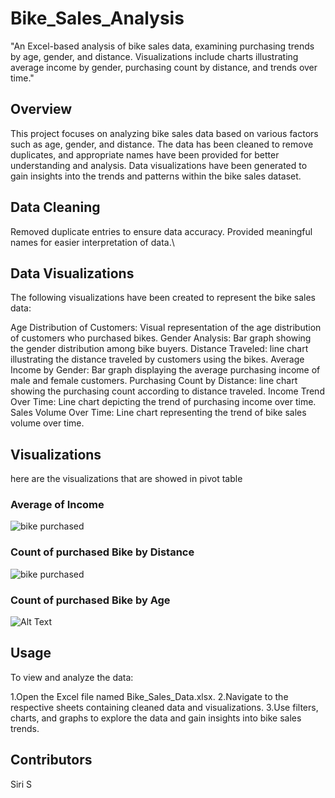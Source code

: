 # Bike_Sales_Analysis
"An Excel-based analysis of bike sales data, examining purchasing trends by age, gender, and distance. Visualizations include charts illustrating average income by gender, purchasing count by distance, and trends over time."

## Overview
This project focuses on analyzing bike sales data based on various factors such as age, gender, and distance. The data has been cleaned to remove duplicates, and appropriate names have been provided for better understanding and analysis. Data visualizations have been generated to gain insights into the trends and patterns within the bike sales dataset.


## Data Cleaning
Removed duplicate entries to ensure data accuracy.
Provided meaningful names for easier interpretation of data.\

## Data Visualizations
The following visualizations have been created to represent the bike sales data:

Age Distribution of Customers: Visual representation of the age distribution of customers who purchased bikes.
Gender Analysis: Bar graph showing the gender distribution among bike buyers.
Distance Traveled: line chart illustrating the distance traveled by customers using the bikes.
Average Income by Gender: Bar graph displaying the average purchasing income of male and female customers.
Purchasing Count by Distance: line chart showing the purchasing count according to distance traveled.
Income Trend Over Time: Line chart depicting the trend of purchasing income over time.
Sales Volume Over Time: Line chart representing the trend of bike sales volume over time.

## Visualizations
here are the visualizations that are showed in pivot table

### Average of Income
![bike purchased](image_url)

### Count of purchased Bike by Distance
![bike purchased](image_url)

### Count of purchased Bike by Age
![Alt Text](image_url)


## Usage
To view and analyze the data:

1.Open the Excel file named Bike_Sales_Data.xlsx.
2.Navigate to the respective sheets containing cleaned data and visualizations.
3.Use filters, charts, and graphs to explore the data and gain insights into bike sales trends.

## Contributors
Siri S
